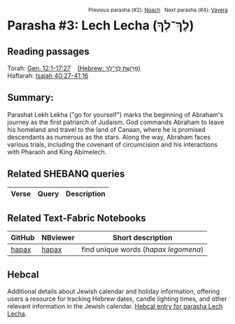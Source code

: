 <span style="float: right;"><sup>Previous parasha (#2): <a href="../02%20-%20Noach/README.md#start">Noach</a> &nbsp;&nbsp;Next parasha (#4): <a href="../04%20-%20Vayera/README.md#start">Vayera</a></sup></span>
# Parasha #3: Lech Lecha (לֶךְ־לְךָ) <a name="start"></a> 

## Reading passages

Torah: [Gen. 12:1-17:27](https://www.stepbible.org/?q=version=NASB2020|reference=Gen.12:1-17:27&options=HNVUG) &nbsp;&nbsp; [(Hebrew: פָּרָשַׁת לֶךְ־לְךָ֛)](https://tikkun.io/#/p/lech-lecha)<br>
Haftarah: [Isaiah 40:27-41:16](https://www.stepbible.org/?q=version=NASB2020|reference=Isa.40:27-41:16&options=HNVUG)

## Summary:
Parashat Lekh Lekha ("go for yourself") marks the beginning of Abraham's journey as the first patriarch of Judaism. God commands Abraham to leave his homeland and travel to the land of Canaan, where he is promised descendants as numerous as the stars. Along the way, Abraham faces various trials, including the covenant of circumcision and his interactions with Pharaoh and King Abimelech.

## Related SHEBANQ queries

Verse | Query | Description
--- | --- | ---

## Related Text-Fabric Notebooks

GitHub | NBviewer | Short description
---|---|---
[hapax](hapax.ipynb) | [hapax](https://nbviewer.org/github/tonyjurg/Parashot/blob/main/WeeklyParasha/03%20-%20Lech%20Lecha/hapax.ipynb)| find unique words (*hapax legomena*)

## Hebcal

Additional details about Jewish calendar and holiday information, offering users a resource for tracking Hebrew dates, candle lighting times, and other relevant information in the Jewish calendar. [Hebcal entry for parasha Lech Lecha](https://www.hebcal.com/sedrot/lech-lecha).
